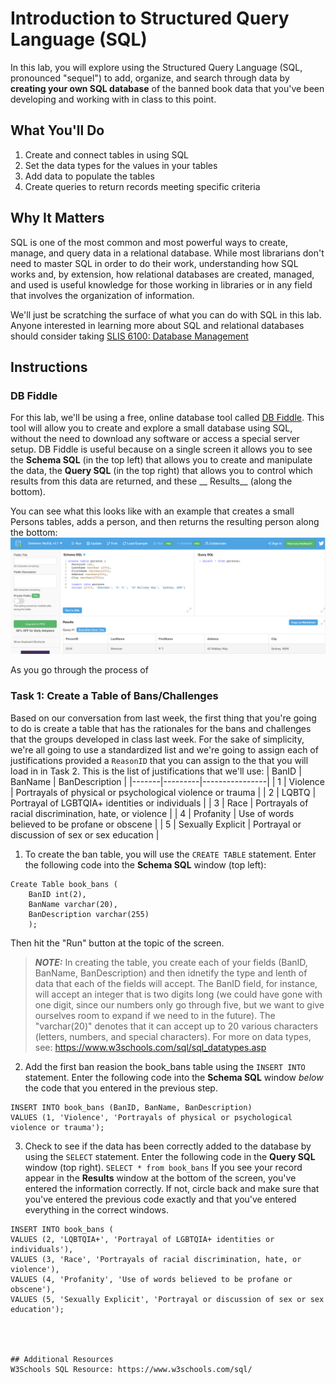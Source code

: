 # Introduction to Structured Query Language (SQL)
In this lab, you will explore using the Structured Query Language (SQL, pronounced "sequel") to add, organize, and search through data by __creating your own SQL database__ of the banned book data that you've been developing and working with in class to this point. 

## What You'll Do
1. Create and connect tables in using SQL
2. Set the data types for the values in your tables
3. Add data to populate the tables 
4. Create queries to return records meeting specific criteria

## Why It Matters
SQL is one of the most common and most powerful ways to create, manage, and query data in a relational database. While most librarians don't need to master SQL in order to do their work, understanding how SQL works and, by extension, how relational databases are created, managed, and used is useful knowledge for those working in libraries or in any field that involves the organization of information.

We'll just be scratching the surface of what you can do with SQL in this lab. Anyone interested in learning more about SQL and relational databases should consider taking [SLIS 6100: Database Management](https://catalog.registrar.uiowa.edu/graduate-college/library-information-science/#:~:text=SLIS%3A6100%20Database%20Management)

## Instructions
### DB Fiddle
For this lab, we'll be using a free, online database tool called [DB Fiddle](https://www.db-fiddle.com/). This tool will allow you to create and explore a small database using SQL, without the need to download any software or access a special server setup. DB Fiddle is useful because on a single screen it allows you to see the __Schema SQL__ (in the top left) that allows you to create and manipulate the data, the __Query SQL__ (in the top right) that allows you to control which results from this data are returned, and these __ Results__ (along the bottom). 

You can see what this looks like with an example that creates a small Persons tables, adds a person, and then returns the resulting person along the bottom:
![DB Fiddle Example](/screenshots/DB_Fiddle_Homescreen.png)

As you go through the process of 

### Task 1: Create a Table of Bans/Challenges
Based on our conversation from last week, the first thing that you're going to do is create a table that has the rationales for the bans and challenges that the groups developed in class last week. For the sake of simplicity, we're all going to use a standardized list and we're going to assign each of justifications provided a ```ReasonID``` that you can assign to the that you will load in in Task 2. This is the list of justifications that we'll use: 
| BanID | BanName | BanDescription |
|-------|---------|----------------|
| 1 | Violence | Portrayals of physical or psychological violence or trauma |
| 2 | LQBTQ | Portrayal of LGBTQIA+ identities or individuals |
| 3 | Race | Portrayals of racial discrimination, hate, or violence |
| 4 | Profanity | Use of words believed to be profane or obscene |
| 5 | Sexually Explicit | Portrayal or discussion of sex or sex education |

1. To create the ban table, you will use the ```CREATE TABLE``` statement. Enter the following code into the __Schema SQL__ window (top left): 
```
Create Table book_bans (
    BanID int(2),
    BanName varchar(20),
    BanDescription varchar(255)
    );
```
Then hit the "Run" button at the topic of the screen.
> **_NOTE:_** In creating the table, you create each of your fields (BanID, BanName, BanDescription) and then idnetify the type and lenth of data that each of the fields will accept. The BanID field, for instance, will accept an integer that is two digits long (we could have gone with one digit, since our numbers only go through five, but we want to give ourselves room to expand if we need to in the future). The "varchar(20)" denotes that it can accept up to 20 various characters (letters, numbers, and special characters). For more on data types, see: https://www.w3schools.com/sql/sql_datatypes.asp

2. Add the first ban reasion the book_bans table using the ```INSERT INTO``` statement. Enter the following code into the __Schema SQL__ window *below* the code that you entered in the previous step. 
```
INSERT INTO book_bans (BanID, BanName, BanDescription)
VALUES (1, 'Violence', 'Portrayals of physical or psychological violence or trauma');
```

3. Check to see if the data has been correctly added to the database by using the ```SELECT``` statement. Enter the following code in the __Query SQL__ window (top right). 
```SELECT * from book_bans```
If you see your record appear in the __Results__ window at the bottom of the screen, you've entered the information correctly. If not, circle back and make sure that you've entered the previous code exactly and that you've entered everything in the correct windows.  


```
INSERT INTO book_bans (
VALUES (2, 'LQBTQIA+', 'Portrayal of LGBTQIA+ identities or individuals'),
VALUES (3, 'Race', 'Portrayals of racial discrimination, hate, or violence'),
VALUES (4, 'Profanity', 'Use of words believed to be profane or obscene'),
VALUES (5, 'Sexually Explicit', 'Portrayal or discussion of sex or sex education');




## Additional Resources
W3Schools SQL Resource: https://www.w3schools.com/sql/
